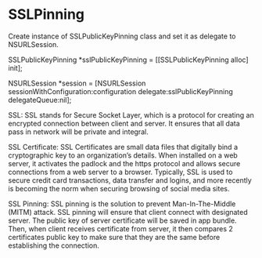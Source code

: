 # SSLPinning

Create instance of SSLPublicKeyPinning class and set it as delegate to NSURLSession.

SSLPublicKeyPinning *sslPublicKeyPinning = [[SSLPublicKeyPinning alloc] init];

NSURLSession *session = [NSURLSession sessionWithConfiguration:configuration delegate:sslPublicKeyPinning delegateQueue:nil];

SSL:
SSL stands for Secure Socket Layer, which is a protocol for creating an encrypted connection between client and server. It ensures that all data pass in network will be private and integral.

SSL Certificate:
SSL Certificates are small data files that digitally bind a cryptographic key to an organization’s details. When installed on a web server, it activates the padlock and the https protocol and allows secure connections from a web server to a browser. Typically, SSL is used to secure credit card transactions, data transfer and logins, and more recently is becoming the norm when securing browsing of social media sites.

SSL Pinning:
SSL pinning is the solution to prevent Man-In-The-Middle (MITM) attack. SSL pinning will ensure that client connect with designated server. The public key of server certificate will be saved in app bundle. Then, when client receives certificate from server, it then compares 2 certificates public key to make sure that they are the same before establishing the connection.
